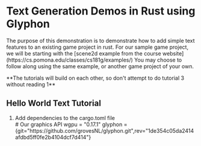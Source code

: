 <h1>Text Generation Demos in Rust using Glyphon</h1>
<p>The purpose of this demonstration is to demonstrate how to add simple text features to an existing game project in rust. For our sample game project, we will be starting with the [scene2d example from the course website](https://cs.pomona.edu/classes/cs181g/examples/) You may choose to follow along using the same example, or another game project of your own.</p>
**The tutorials will build on each other, so don't attempt to do tutorial 3 without reading 1**
<h2>Hello World Text Tutorial</h2>
<ol>
  <li>Add dependencies to the cargo.toml file</li>
            # Our graphics API
            wgpu = "0.17.1"
            glyphon = {git="https://github.com/grovesNL/glyphon.git",rev="1de354c05da2414afdbd5ff0fe2b4104dcf7d414"}</code>

  
</ol>
